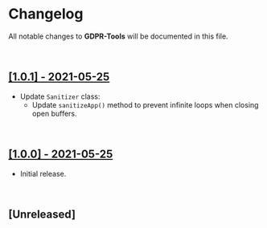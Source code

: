 # Changelog

All notable changes to **GDPR-Tools** will be documented in this file.

<br />

## [[1.0.1] - 2021-05-25](https://github.com/MarwanAlsoltany/gdpr-tools/compare/v1.0.0...v1.0.1)
- Update `Sanitizer` class:
    - Update `sanitizeApp()` method to prevent infinite loops when closing open buffers.

<br />

## [[1.0.0] - 2021-05-25](https://github.com/MarwanAlsoltany/gdpr-tools/commits/v1.0.0)
- Initial release.

<br />

## [Unreleased]

<br />
